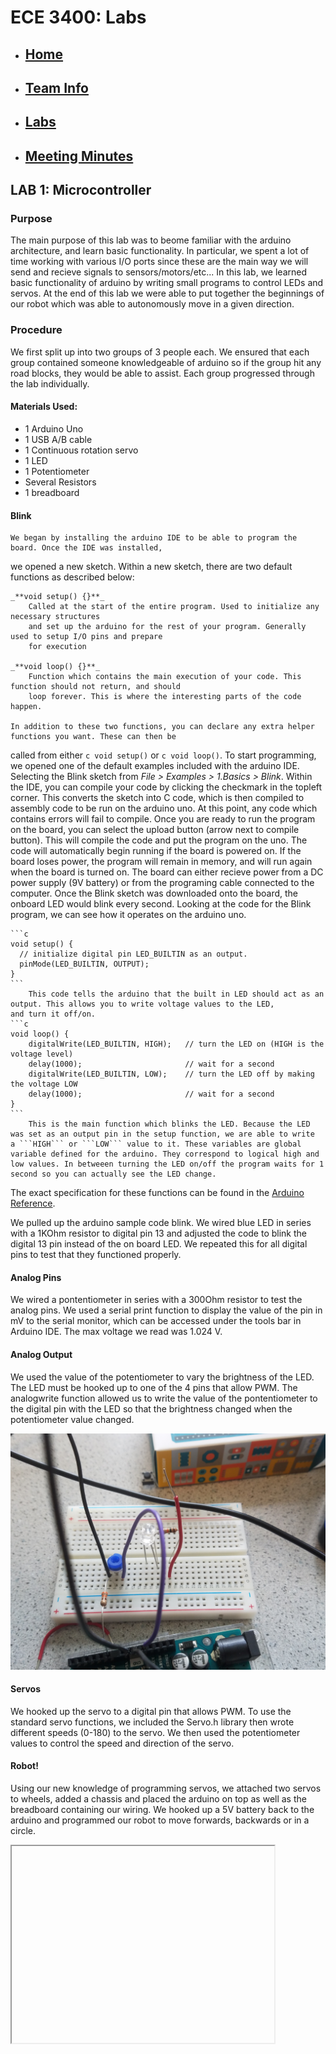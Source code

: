 # ECE 3400: Labs
* ## [Home](./index.md)
* ## [Team Info](./info.md)
* ## [Labs](./labs.md)
* ## [Meeting Minutes](./minutes.md)



## LAB 1: Microcontroller

### Purpose

The main purpose of this lab was to beome familiar with the arduino architecture, and
learn basic functionality. In particular, we spent a lot of time working with various I/O ports since
these are the main way we will send and recieve signals to sensors/motors/etc...
In this lab, we learned basic functionality of arduino by writing small programs to control LEDs and servos. 
At the end of this lab we were able to put together the beginnings of our robot which was able to autonomously move in a given direction. 

### Procedure

We first split up into two groups of 3 people each. We ensured that each group contained someone knowledgeable
of arduino so if the group hit any road blocks, they would be able to assist. Each group progressed through the
lab individually.

#### Materials Used:
* 1 Arduino Uno
* 1 USB A/B cable
* 1 Continuous rotation servo
* 1 LED 
* 1 Potentiometer
* Several Resistors
* 1 breadboard

#### Blink

    We began by installing the arduino IDE to be able to program the board. Once the IDE was installed,
we opened a new sketch. Within a new sketch, there are two default functions as described below:

    _**void setup() {}**_
        Called at the start of the entire program. Used to initialize any necessary structures
        and set up the arduino for the rest of your program. Generally used to setup I/O pins and prepare
        for execution
    
    _**void loop() {}**_
        Function which contains the main execution of your code. This function should not return, and should
        loop forever. This is where the interesting parts of the code happen.

    In addition to these two functions, you can declare any extra helper functions you want. These can then be
called from either ```c void setup()``` or ```c void loop()```.
    To start programming, we opened one of the default examples included with the arduino IDE. Selecting the
Blink sketch from _File > Examples > 1.Basics > Blink_. Within the IDE, you can compile your code by clicking the
checkmark in the topleft corner. This converts the sketch into C code, which is then compiled to assembly code to be run
on the arduino uno. At this point, any code which contains errors will fail to compile. Once you are ready to run the program
on the board, you can select the upload button (arrow next to compile button). This will compile the code and put the program
on the uno.
    The code will automatically begin running if the board is powered on. If the board loses power, the program will remain in
memory, and will run again when the board is turned on. The board can either recieve power from a DC power supply (9V battery) or
from the programing cable connected to the computer. Once the Blink sketch was downloaded onto the board, the onboard LED would
blink every second. Looking at the code for the Blink program, we can see how it operates on the arduino uno.

    ```c
    void setup() {
      // initialize digital pin LED_BUILTIN as an output.
      pinMode(LED_BUILTIN, OUTPUT);
    }
    ```
        This code tells the arduino that the built in LED should act as an output. This allows you to write voltage values to the LED,
    and turn it off/on.
    ```c
    void loop() {
        digitalWrite(LED_BUILTIN, HIGH);   // turn the LED on (HIGH is the voltage level)
        delay(1000);                       // wait for a second
        digitalWrite(LED_BUILTIN, LOW);    // turn the LED off by making the voltage LOW
        delay(1000);                       // wait for a second
    }
    ```
        This is the main function which blinks the LED. Because the LED was set as an output pin in the setup function, we are able to write
    a ```HIGH``` or ```LOW``` value to it. These variables are global variable defined for the arduino. They correspond to logical high and
    low values. In betweeen turning the LED on/off the program waits for 1 second so you can actually see the LED change.

The exact specification for these functions can be found in the [Arduino Reference](https://www.arduino.cc/en/Reference/HomePage).

We pulled up the arduino sample code blink. We wired blue LED in series with a 1KOhm resistor to digital pin 13 and adjusted the code to blink the digital 13 pin instead of the on board LED. We repeated this for all digital pins to test that they functioned properly. 

#### Analog Pins

We wired a pontentiometer in series with a 300Ohm resistor to test the analog pins. We used a serial print function to display the value of the pin in mV to the serial monitor, which can be accessed under the tools bar in Arduino IDE. The max voltage we read was 1.024 V.

#### Analog Output

We used the value of the potentiometer to vary the brightness of the LED. The LED must be hooked up to one of the 4 pins that allow PWM. The analogwrite function allowed us to write the value of the pontentiometer to the digital pin with the LED so that the brightness changed when the potentiometer value changed.

![LEDLight](./assets/images/LEDLight.jpg)


#### Servos 

We hooked up the servo to a digital pin that allows PWM. To use the standard servo functions, we included the Servo.h library then wrote different speeds (0-180) to the servo. We then used the potentiometer values to control the speed and direction of the servo. 

#### Robot!

Using our new knowledge of programming servos, we attached two servos to wheels, added a chassis and placed the arduino on top as well as the breadboard containing our wiring. We hooked up a 5V battery back to the arduino and programmed our robot to move forwards, backwards or in a circle. 

<iframe width="420" height="315">

src="https://www.flickr.com/photos/154473257@N08/36820641636/in/datetaken/">

</iframe>
